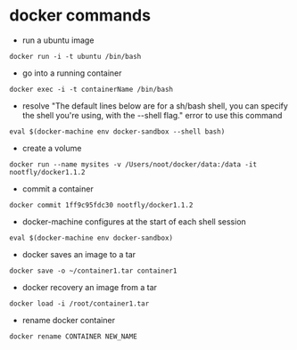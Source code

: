 # docker commands

* run a ubuntu image

`docker run -i -t ubuntu /bin/bash`

* go into a running container

`docker exec -i -t containerName /bin/bash`

* resolve "The default lines below are for a sh/bash shell, you can specify the shell you're using, with the --shell flag." error to use this command

`eval $(docker-machine env docker-sandbox --shell bash)`

* create a volume

`docker run --name mysites -v /Users/noot/docker/data:/data -it nootfly/docker1.1.2`

* commit a container

`docker commit 1ff9c95fdc30 nootfly/docker1.1.2`

* docker-machine configures at the start of each shell session

`eval $(docker-machine env docker-sandbox)`

* docker saves an image to a tar

`docker save -o ~/container1.tar container1`

* docker recovery an image from a tar

`docker load -i /root/container1.tar`

* rename docker container

`docker rename CONTAINER NEW_NAME`
